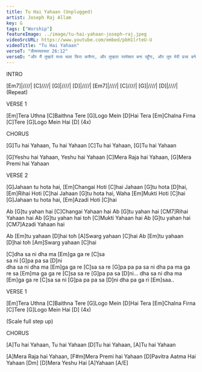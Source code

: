 ```yaml
---
title: Tu Hai Yahaan (Unplugged)
artist: Joseph Raj Allam
key: G
tags: ["Worship"]
featureImage: ../image/tu-hai-yahaan-joseph-raj.jpeg
videoSrcURL: https://www.youtube.com/embed/pbH1lrteU-U
videoTitle: "Tu Hai Yahaan"
verseT: "लैव्यव्यवस्था 26:12"
verseD: "और मैं तुम्हारे मध्य चला फिरा करूँगा, और तुम्हारा परमेश्‍वर बना रहूँगा, और तुम मेरी प्रजा बने रहोगे। "
---
```


INTRO

[Em7]|////|  [C]////|  [G]|////|  [D]|////|
[Em7]|////|  [C]////|  [G]|////|  [D]|////| 
(Repeat)


VERSE 1

[Em]Tera Uthna [C]Baithna 
Tere [G]Logo Mein [D]Hai 
Tera [Em]Chalna Firna 
[C]Tere [G]Logo Mein Hai [D] (4x)


CHORUS

[G]Tu hai Yahaan, Tu hai Yahaan
[C]Tu hai Yahaan, [G]Tu hai Yahaan
  
[G]Yeshu hai Yahaan, Yeshu hai Yahaan
[C]Mera Raja hai Yahaan, 
[G]Mera Premi hai Yahaan
  

VERSE 2

[G]Jahaan tu hota hai, 
[Em]Changai Hoti [C]hai
Jahaan [G]tu hota [D]hai,
[Em]Rihai Hoti [C]hai
Jahaan [G]tu hota hai, 
Waha [Em]Mukti Hoti [C]hai
[G]Jahaan tu hota hai, 
[Em]Azadi Hoti [C]hai

Ab [G]tu yahan hai [C]Changai Yahaan hai 
Ab [G]tu yahan hai [CM7]Rihai Yahaan hai
Ab [G]tu yahan hai toh [C]Mukti Yahaan hai 
Ab [G]tu yahan hai [CM7]Azadi Yahaan hai 
  
Ab [Em]tu yahaan [D]hai 
toh [A]Swarg yahaan [C]hai
Ab [Em]tu yahaan [D]hai 
toh [Am]Swarg yahaan [C]hai


[C]dha sa ni dha ma [Em]ga ga re [C]sa      
sa ni [G]pa pa sa [D]ni  
dha sa ni dha ma [Em]ga ga re [C]sa
sa re [G]pa pa 
pa sa ni dha pa ma ga re sa [Em]ma ga ga re [C]sa
sa re [G]pa pa sa [D]ni... dha sa ni dha ma
[Em]ga ga re [C]sa sa ni [G]pa pa pa sa [D]ni dha pa ga ri [Em]saa..
  

VERSE 1

[Em]Tera Uthna [C]Baithna 
Tere [G]Logo Mein [D]Hai 
Tera [Em]Chalna Firna 
[C]Tere [G]Logo Mein Hai [D] (4x)
  

(Scale full step up)

CHORUS

[A]Tu hai Yahaan, Tu hai Yahaan
[D]Tu hai Yahaan, [A]Tu hai Yahaan
  
[A]Mera Raja hai Yahaan, 
[F#m]Mera Premi hai Yahaan
[D]Pavitra Aatma Hai Yahaan [Dm]
[D]Mera Yeshu Hai [A]Yahaan [A/E]